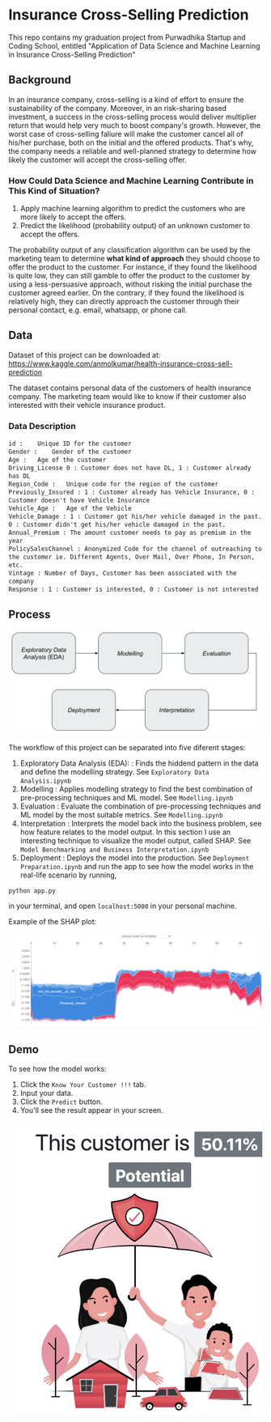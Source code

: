 # Insurance Cross-Selling Prediction
This repo contains my graduation project from Purwadhika Startup and Coding School,  entitled "Application of Data Science and Machine Learning in Insurance Cross-Selling Prediction"

## Background
In an insurance company, cross-selling is a kind of effort to ensure the sustainability of the company. Moreover, in an risk-sharing based investment, a success in the cross-selling process would deliver multiplier return that would help very much to boost company's growth. However, the worst case of cross-selling faliure will make the customer cancel all of his/her purchase, both on the initial and the offered products. That's why, the company needs a reliable and well-planned strategy to determine how likely the customer will accept the cross-selling offer.

### How Could Data Science and Machine Learning Contribute in This Kind of Situation?
1. Apply machine learning algorithm to predict the customers who are more likely to accept the offers.
2. Predict the likelihood (probability output) of an unknown customer to accept the offers.

The probability output of any classification algorithm can be used by the marketing team to determine **what kind of approach** they should choose to offer the product to the customer. For instance, if they found the likelihood is quite low, they can still gamble to offer the product to the customer by using a less-persuasive approach, without risking the initial purchase the customer agreed earlier. On the contrary, if they found the likelihood is relatively high, they can directly approach the customer through their personal contact, e.g. email, whatsapp, or phone call.

## Data
Dataset of this project can be downloaded at: https://www.kaggle.com/anmolkumar/health-insurance-cross-sell-prediction

The dataset contains personal data of the customers of health insurance company. The marketing team would like to know if their customer also interested with their vehicle insurance product.

### Data Description
```
id :	Unique ID for the customer
Gender :	Gender of the customer
Age :	Age of the customer
Driving_License	0 : Customer does not have DL, 1 : Customer already has DL
Region_Code :	Unique code for the region of the customer
Previously_Insured : 1 : Customer already has Vehicle Insurance, 0 : Customer doesn't have Vehicle Insurance
Vehicle_Age :	Age of the Vehicle
Vehicle_Damage : 1 : Customer got his/her vehicle damaged in the past. 0 : Customer didn't get his/her vehicle damaged in the past.
Annual_Premium : The amount customer needs to pay as premium in the year
PolicySalesChannel : Anonymized Code for the channel of outreaching to the customer ie. Different Agents, Over Mail, Over Phone, In Person, etc.
Vintage : Number of Days, Customer has been associated with the company
Response : 1 : Customer is interested, 0 : Customer is not interested
```
## Process
<p align="center"><img src="https://github.com/dioz95/final_project_purwadhika_jcdsah/blob/main/process.png" width=700/></p>

The workflow of this project can be separated into five diferent stages:
1. Exploratory Data Analysis (EDA): : Finds the hiddend pattern in the data and define the modelling strategy. See `Exploratory Data Analysis.ipynb`
2. Modelling : Applies modelling strategy to find the best combination of pre-processing techniques and ML model. See `Modelling.ipynb`
3. Evaluation : Evaluate the combination of pre-processing techniques and ML model by the most suitable metrics. See `Modelling.ipynb`
4. Interpretation : Interprets the model back into the business problem, see how feature relates to the model output. In this section I use an interesting technique to visualize the model output, called SHAP. See `Model Benchmarking and Business Interpretation.ipynb`
5. Deployment : Deploys the model into the production. See `Deployment Preparation.ipynb` and run the app to see how the model works in the real-life scenario by running,
```
python app.py
```
in your terminal, and open `localhost:5000` in your personal machine.

Example of the SHAP plot: 

<p align="center"><img src="https://github.com/dioz95/final_project_purwadhika_jcdsah/blob/main/shap.png" width=600/></p>

## Demo
To see how the model works:
1. Click the `Know Your Customer !!!` tab.
2. Input your data.
3. Click the `Predict` button.
4. You'll see the result appear in your screen.

<p align="center"><img src="https://github.com/dioz95/final_project_purwadhika_jcdsah/blob/main/result.png" width=500/></p>
